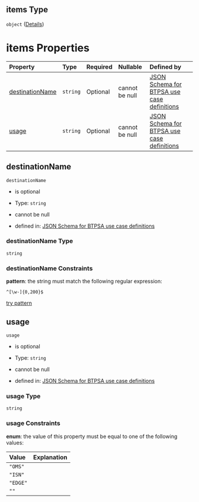 ## items Type

`object` ([Details](btpsa-usecase-properties-services-items-allof-1-then-allof-85-then-allof-0-then-properties-parameters-properties-notifications-items.md))

# items Properties

| Property                            | Type     | Required | Nullable       | Defined by                                                                                                                                                                                                                                                                                                                                                                      |
| :---------------------------------- | :------- | :------- | :------------- | :------------------------------------------------------------------------------------------------------------------------------------------------------------------------------------------------------------------------------------------------------------------------------------------------------------------------------------------------------------------------------ |
| [destinationName](#destinationname) | `string` | Optional | cannot be null | [JSON Schema for BTPSA use case definitions](btpsa-usecase-properties-services-items-allof-1-then-allof-85-then-allof-0-then-properties-parameters-properties-notifications-items-properties-destinationname.md "undefined#/properties/services/items/allOf/1/then/allOf/85/then/allOf/0/then/properties/parameters/properties/notifications/items/properties/destinationName") |
| [usage](#usage)                     | `string` | Optional | cannot be null | [JSON Schema for BTPSA use case definitions](btpsa-usecase-properties-services-items-allof-1-then-allof-85-then-allof-0-then-properties-parameters-properties-notifications-items-properties-usage.md "undefined#/properties/services/items/allOf/1/then/allOf/85/then/allOf/0/then/properties/parameters/properties/notifications/items/properties/usage")                     |

## destinationName



`destinationName`

*   is optional

*   Type: `string`

*   cannot be null

*   defined in: [JSON Schema for BTPSA use case definitions](btpsa-usecase-properties-services-items-allof-1-then-allof-85-then-allof-0-then-properties-parameters-properties-notifications-items-properties-destinationname.md "undefined#/properties/services/items/allOf/1/then/allOf/85/then/allOf/0/then/properties/parameters/properties/notifications/items/properties/destinationName")

### destinationName Type

`string`

### destinationName Constraints

**pattern**: the string must match the following regular expression:&#x20;

```regexp
^[\w-]{0,200}$
```

[try pattern](https://regexr.com/?expression=%5E%5B%5Cw-%5D%7B0%2C200%7D%24 "try regular expression with regexr.com")

## usage



`usage`

*   is optional

*   Type: `string`

*   cannot be null

*   defined in: [JSON Schema for BTPSA use case definitions](btpsa-usecase-properties-services-items-allof-1-then-allof-85-then-allof-0-then-properties-parameters-properties-notifications-items-properties-usage.md "undefined#/properties/services/items/allOf/1/then/allOf/85/then/allOf/0/then/properties/parameters/properties/notifications/items/properties/usage")

### usage Type

`string`

### usage Constraints

**enum**: the value of this property must be equal to one of the following values:

| Value    | Explanation |
| :------- | :---------- |
| `"OMS"`  |             |
| `"ISN"`  |             |
| `"EDGE"` |             |
| `""`     |             |
